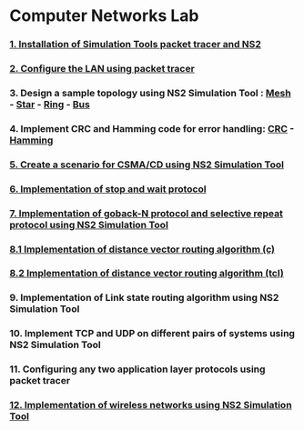 # Computer Networks Lab

### [1. Installation of Simulation Tools packet tracer and NS2](./week1/readme.md)

### [2. Configure the LAN using packet tracer](./week2/readme.md)

### 3. Design a sample topology using NS2 Simulation Tool : [Mesh](./week3.mesh.tcl) - [Star](./week3.star.tcl) - [Ring](./week3.ring.tcl) - [Bus](./week3.bus.tcl)

### 4. Implement CRC and Hamming code for error handling: [CRC](./week4.crc.c) - [Hamming](./week4.hamming.c)

### [5. Create a scenario for CSMA/CD using NS2 Simulation Tool](./week5/csma_cd.tcl)

### [6. Implementation of stop and wait protocol](./week6)

### [7. Implementation of goback-N protocol and selective repeat protocol using NS2 Simulation Tool](./week7.gobackn.tcl)

### [8.1 Implementation of distance vector routing algorithm (c)](./week8.dvra.c)

### [8.2 Implementation of distance vector routing algorithm (tcl)](./week8.dvra.tcl)

### 9. Implementation of Link state routing algorithm using NS2 Simulation Tool

### 10. Implement TCP and UDP on different pairs of systems using NS2 Simulation Tool

### 11. Configuring any two application layer protocols using packet tracer

### [12. Implementation of wireless networks using NS2 Simulation Tool](./week12.wireless.tcl)
